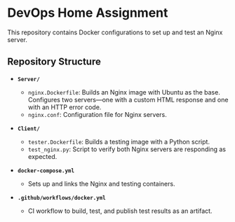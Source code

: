 # DevOps Home Assignment

This repository contains Docker configurations to set up and test an Nginx server.

## Repository Structure

- **`Server/`**
  - `nginx.Dockerfile`: Builds an Nginx image with Ubuntu as the base. Configures two servers—one with a custom HTML response and one with an HTTP error code.
  - `nginx.conf`: Configuration file for Nginx servers.

- **`Client/`**
  - `tester.Dockerfile`: Builds a testing image with a Python script.
  - `test_nginx.py`: Script to verify both Nginx servers are responding as expected.

- **`docker-compose.yml`**
  - Sets up and links the Nginx and testing containers.

- **`.github/workflows/docker.yml`**
  - CI workflow to build, test, and publish test results as an artifact.
